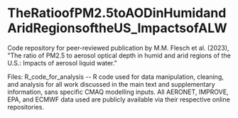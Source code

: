 # TheRatioofPM2.5toAODinHumidandAridRegionsoftheUS_ImpactsofALW
Code repository for peer-reviewed publication by M.M. Flesch et al. (2023), "The ratio of PM2.5 to aerosol optical depth in humid and arid regions of the U.S.: Impacts of aerosol liquid water." 

Files: 
R_code_for_analysis -- R code used for data manipulation, cleaning, and analysis for all work discussed in the main text and supplementary information, sans specific CMAQ modelling inputs. 
All AERONET, IMPROVE, EPA, and ECMWF data used are publicly available via their respective online repositories. 
